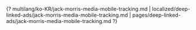 {? multilang/ko-KR/jack-morris-media-mobile-tracking.md | localized/deep-linked-ads/jack-morris-media-mobile-tracking.md | pages/deep-linked-ads/jack-morris-media-mobile-tracking.md ?}
